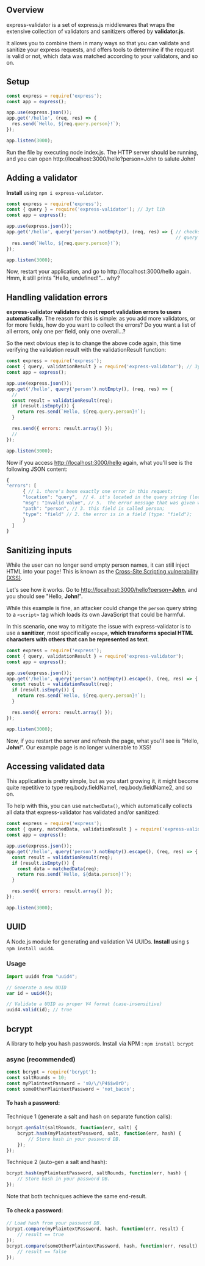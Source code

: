 ## Overview
express-validator is a set of express.js middlewares that wraps the extensive collection of validators and sanitizers offered by **validator.js**.

It allows you to combine them in many ways so that you can validate and sanitize your express requests, and offers tools to determine if the request is valid or not, which data was matched according to your validators, and so on.

## Setup
```js
const express = require('express');
const app = express();

app.use(express.json());
app.get('/hello', (req, res) => {
  res.send(`Hello, ${req.query.person}!`);
});

app.listen(3000);
```
Run the file by executing node index.js. The HTTP server should be running, and you can open http://localhost:3000/hello?person=John to salute John!

## Adding a validator
**Install** using `npm i express-validator`. 
```js
const express = require('express');
const { query } = require('express-validator'); // 3yt lih
const app = express();

app.use(express.json());
app.get('/hello', query('person').notEmpty(), (req, res) => { // checks that the person 
                                                              // query string cannot be empty,
  res.send(`Hello, ${req.query.person}!`);
});

app.listen(3000);
```
Now, restart your application, and go to http://localhost:3000/hello again. Hmm, it still prints "Hello, undefined!"... why?

## Handling validation errors
**express-validator validators do not report validation errors to users automatically**.
The reason for this is simple: as you add more validators, or for more fields, how do you want to collect the errors? Do you want a list of all errors, only one per field, only one overall...?

So the next obvious step is to change the above code again, this time verifying the validation result with the validationResult function:

```js
const express = require('express');
const { query, validationResult } = require('express-validator'); // 3yt lih
const app = express();

app.use(express.json());
app.get('/hello', query('person').notEmpty(), (req, res) => {
  //
  const result = validationResult(req);
  if (result.isEmpty()) {
    return res.send(`Hello, ${req.query.person}!`);
  }

  res.send({ errors: result.array() });
  //
});

app.listen(3000);
```
Now if you access [http://localhost:3000/hello](http://localhost:3000/hello) again, what you'll see is the following JSON content:

```js
{  
"errors": [  
      { // 1. there's been exactly one error in this request;            
      "location": "query",  // 4. it's located in the query string (location: "query");
      "msg": "Invalid value", // 5.  the error message that was given was Invalid value.
      "path": "person", // 3. this field is called person;
      "type": "field" // 2. the error is in a field (type: "field");
      }  
  ]  
}
```

## Sanitizing inputs
While the user can no longer send empty person names, it can still inject HTML into your page! This is known as the [Cross-Site Scripting vulnerability (XSS)](https://en.wikipedia.org/wiki/Cross-site_scripting).

Let's see how it works. Go to [http://localhost:3000/hello?person=<b>John</b>](http://localhost:3000/hello?person=%3Cb%3EJohn%3C/b%3E), and you should see "Hello, **John**!".

While this example is fine, an attacker could change the `person` query string to a `<script>` tag which loads its own JavaScript that could be harmful.

In this scenario, one way to mitigate the issue with express-validator is to use a **sanitizer**, most specifically `escape`, **which transforms special HTML characters with others that can be represented as text**.

```js
const express = require('express');
const { query, validationResult } = require('express-validator');
const app = express();

app.use(express.json());
app.get('/hello', query('person').notEmpty().escape(), (req, res) => {
  const result = validationResult(req);
  if (result.isEmpty()) {
    return res.send(`Hello, ${req.query.person}!`);
  }

  res.send({ errors: result.array() });
});

app.listen(3000);
```
Now, if you restart the server and refresh the page, what you'll see is "Hello, <b>John</b>!". Our example page is no longer vulnerable to XSS!

## Accessing validated data
This application is pretty simple, but as you start growing it, it might become quite repetitive to type req.body.fieldName1, req.body.fieldName2, and so on.

To help with this, you can use `matchedData()`, which automatically collects all data that express-validator has validated and/or sanitized:

```js
const express = require('express');
const { query, matchedData, validationResult } = require('express-validator');
const app = express();

app.use(express.json());
app.get('/hello', query('person').notEmpty().escape(), (req, res) => {
  const result = validationResult(req);
  if (result.isEmpty()) {
    const data = matchedData(req);
    return res.send(`Hello, ${data.person}!`);
  }

  res.send({ errors: result.array() });
});

app.listen(3000);
```

## UUID
A Node.js module for generating and validation V4 UUIDs. **Install** using `$ npm install uuid4`.
### Usage
```js
import uuid4 from "uuid4";

// Generate a new UUID
var id = uuid4();

// Validate a UUID as proper V4 format (case-insensitive)
uuid4.valid(id); // true
```
## bcrypt
A library to help you hash passwords. Install via NPM : `npm install bcrypt`
### async (recommended)

```js
const bcrypt = require('bcrypt');
const saltRounds = 10;
const myPlaintextPassword = 's0/\/\P4$$w0rD';
const someOtherPlaintextPassword = 'not_bacon';
```

#### To hash a password:

Technique 1 (generate a salt and hash on separate function calls):

```js
bcrypt.genSalt(saltRounds, function(err, salt) {
    bcrypt.hash(myPlaintextPassword, salt, function(err, hash) {
        // Store hash in your password DB.
    });
});
```

Technique 2 (auto-gen a salt and hash):

```js
bcrypt.hash(myPlaintextPassword, saltRounds, function(err, hash) {
    // Store hash in your password DB.
});
```

Note that both techniques achieve the same end-result.

#### To check a password:

```js
// Load hash from your password DB.
bcrypt.compare(myPlaintextPassword, hash, function(err, result) {
    // result == true
});
bcrypt.compare(someOtherPlaintextPassword, hash, function(err, result) {
    // result == false
});
```